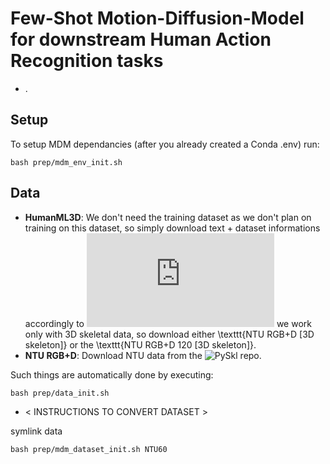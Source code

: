 # Few-Shot Motion-Diffusion-Model for downstream Human Action Recognition tasks

* .

## Setup

To setup MDM dependancies (after you already created a Conda .env) run:
```
bash prep/mdm_env_init.sh
```

## Data

* **HumanML3D**: We don't need the training dataset as we don't plan on training on this dataset, so simply download text + dataset informations accordingly to ![MDM repo.](https://github.com/kennymckormick/pyskl/blob/main/tools/data/README.md#download-the-pre-processed-skeletons) we work only with 3D skeletal data, so download either \texttt{NTU RGB+D [3D skeleton]} or the \texttt{NTU RGB+D 120 [3D skeleton]}.
* **NTU RGB+D**: Download NTU data from the ![PySkl repo.](https://github.com/kennymckormick/pyskl?tab=readme-ov-file#data-preparation)

Such things are automatically done by executing:
```
bash prep/data_init.sh
```

* < INSTRUCTIONS TO CONVERT DATASET >


symlink data
```
bash prep/mdm_dataset_init.sh NTU60
```

